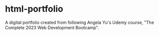 # html-portfolio
A digital portfolio created from following Angela Yu's Udemy course, "The Complete 2023 Web Development Bootcamp".
